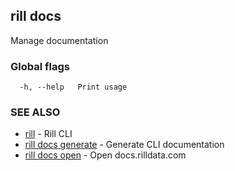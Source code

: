 ## rill docs

Manage documentation

### Global flags

```
  -h, --help   Print usage
```

### SEE ALSO

* [rill](../rill.md)	 - Rill CLI
* [rill docs generate](generate.md)	 - Generate CLI documentation
* [rill docs open](open.md)	 - Open docs.rilldata.com

